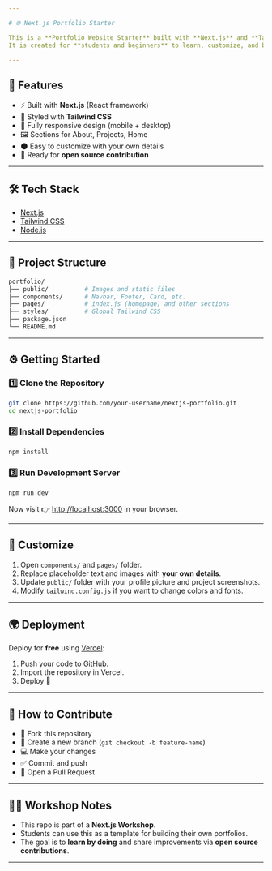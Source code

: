 ```yaml
---

# 🌐 Next.js Portfolio Starter

This is a **Portfolio Website Starter** built with **Next.js** and **Tailwind CSS**.
It is created for **students and beginners** to learn, customize, and build their own personal portfolio website.

---
```


## 🚀 Features

* ⚡ Built with **Next.js** (React framework)
* 🎨 Styled with **Tailwind CSS**
* 📱 Fully responsive design (mobile + desktop)
* 🖼️ Sections for About, Projects, Home
* 🌑 Easy to customize with your own details
* 🔗 Ready for **open source contribution**

---

## 🛠️ Tech Stack

* [Next.js](https://nextjs.org/)
* [Tailwind CSS](https://tailwindcss.com/)
* [Node.js](https://nodejs.org/)

---

## 📂 Project Structure

```bash
portfolio/
├── public/          # Images and static files
├── components/      # Navbar, Footer, Card, etc.
├── pages/           # index.js (homepage) and other sections
├── styles/          # Global Tailwind CSS
├── package.json
└── README.md
```

---

## ⚙️ Getting Started

### 1️⃣ Clone the Repository

```bash
git clone https://github.com/your-username/nextjs-portfolio.git
cd nextjs-portfolio
```

### 2️⃣ Install Dependencies

```bash
npm install
```

### 3️⃣ Run Development Server

```bash
npm run dev
```

Now visit 👉 [http://localhost:3000](http://localhost:3000) in your browser.

---

## 🎨 Customize

1. Open `components/` and `pages/` folder.
2. Replace placeholder text and images with **your own details**.
3. Update `public/` folder with your profile picture and project screenshots.
4. Modify `tailwind.config.js` if you want to change colors and fonts.

---

## 🌍 Deployment

Deploy for **free** using [Vercel](https://vercel.com/):

1. Push your code to GitHub.
2. Import the repository in Vercel.
3. Deploy 🚀

---

## 🤝 How to Contribute

* 🍴 Fork this repository
* 🌱 Create a new branch (`git checkout -b feature-name`)
* 💻 Make your changes
* ✅ Commit and push
* 🔁 Open a Pull Request

---

## 👨‍🏫 Workshop Notes

* This repo is part of a **Next.js Workshop**.
* Students can use this as a template for building their own portfolios.
* The goal is to **learn by doing** and share improvements via **open source contributions**.

---